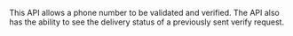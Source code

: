 This API allows a phone number to be validated and verified. The API also has the ability to see the delivery status of a previously sent verify request.
